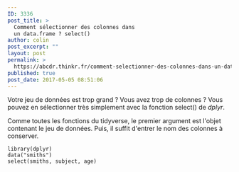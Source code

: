 ```yaml
---
ID: 3336
post_title: >
  Comment sélectionner des colonnes dans
  un data.frame ? select()
author: colin
post_excerpt: ""
layout: post
permalink: >
  https://abcdr.thinkr.fr/comment-selectionner-des-colonnes-dans-un-data-frame-select/
published: true
post_date: 2017-05-05 08:51:06
---
```

Votre jeu de données est trop grand ? Vous avez trop de colonnes ? Vous pouvez en sélectionner très simplement avec la fonction select() de <em>dplyr</em>.
<p>Comme toutes les fonctions du tidyverse, le premier argument est l'objet contenant le jeu de données. Puis, il suffit d'entrer le nom des colonnes à conserver.
<pre><code>library(dplyr)
data("smiths")
select(smiths, subject, age)</code></pre>
